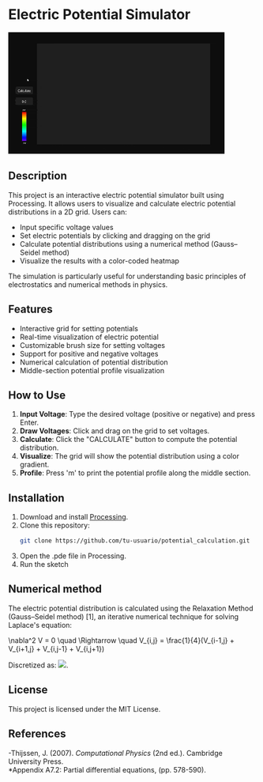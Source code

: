 # Electric Potential Simulator

![Demo of the electric potential simulator](Example.gif)

## Description
This project is an interactive electric potential simulator built using Processing. It allows users to visualize and calculate electric potential distributions in a 2D grid. Users can:

- Input specific voltage values
- Set electric potentials by clicking and dragging on the grid
- Calculate potential distributions using a numerical method (Gauss–Seidel method)
- Visualize the results with a color-coded heatmap

The simulation is particularly useful for understanding basic principles of electrostatics and numerical methods in physics.

## Features
- Interactive grid for setting potentials
- Real-time visualization of electric potential
- Customizable brush size for setting voltages
- Support for positive and negative voltages
- Numerical calculation of potential distribution
- Middle-section potential profile visualization

## How to Use
1. **Input Voltage**: Type the desired voltage (positive or negative) and press Enter.
2. **Draw Voltages**: Click and drag on the grid to set voltages.
3. **Calculate**: Click the "CALCULATE" button to compute the potential distribution.
4. **Visualize**: The grid will show the potential distribution using a color gradient.
5. **Profile**: Press 'm' to print the potential profile along the middle section.

## Installation
1. Download and install [Processing](https://processing.org/download/).
2. Clone this repository:
   ```bash
   git clone https://github.com/tu-usuario/potential_calculation.git
3. Open the .pde file in Processing.
4. Run the sketch

## Numerical method
The electric potential distribution is calculated using the Relaxation Method (Gauss–Seidel method) [1], an iterative numerical technique for solving Laplace's equation:

\nabla^2 V = 0 \quad \Rightarrow \quad V_{i,j} = \frac{1}{4}(V_{i-1,j} + V_{i+1,j} + V_{i,j-1} + V_{i,j+1})

Discretized as: <img src="https://latex.codecogs.com/svg.latex?V_{i,j} = \frac{1}{4}(V_{i-1,j} + V_{i+1,j} + V_{i,j-1} + V_{i,j+1})" />.

## License
This project is licensed under the MIT License.

## References
-Thijssen, J. (2007). *Computational Physics* (2nd ed.). Cambridge University Press.  
 *Appendix A7.2: Partial differential equations, (pp. 578-590).
